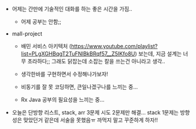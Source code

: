 * 어제는 간만에 기술적인 대화를 하는 좋은 시간을 가짐..
    - 어제 공부는 안함;;

* mall-project
    - 배민 서비스 아키텍처 (https://www.youtube.com/playlist?list=PLgXGHBqgT2TuFNlBkBRqf57__Z5IKfo8U) 보는데, 지금 설계는 너무 초라하다;; 그래도 닭잡는데 소잡는 칼을 쓰는건 아니라고 생각.. 

    - 생각한바를 구현하면서 수정해나가보자!
    - 비동기를 잘 못 코딩하면, 큰일나겠구나를 느끼는 중...
    - Rx Java 공부의 필요성을 느끼는 중...


* 오늘은 단방향 리스트, stack, arr 3문제 시도 2문제만 해결... stack 1문제는 방향성은 맞았던거 같은데 서술을 못했음ㅠ 까먹지 말고 꾸준하게 하자!!




